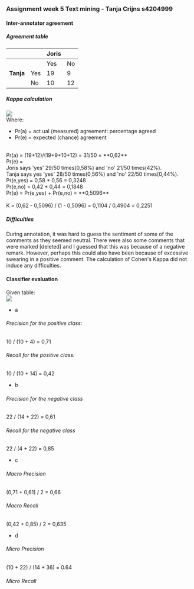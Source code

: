 ### Assignment week 5  Text mining - Tanja Crijns s4204999

#### Inter-annotator agreement

##### Agreement table

|           |     | Joris  |     |
| ---       | --- | ---    | --- |
|           |     | Yes    | No  |
| **Tanja** | Yes | 19     | 9   |
|           | No  | 10     | 12  |

##### Kappa calculation
![](http://i.imgur.com/LLAWsPG.png) <br>
Where:
- Pr(a) = act
ual (measured) agreement: percentage agreed
- Pr(e) = expected (chance) agreement

<br/>
Pr(a) = (19+12)/(19+9+10+12) = 31/50 = **0,62** <br>
Pr(e) = <br> Joris says 'yes' 29/50 times(0,58%) and 'no' 21/50 times(42%). <br>
Tanja says yes 'yes' 28/50 times(0,56%) and 'no' 22/50 times(0,44%). <br>
Pr(e,yes) = 0,58 * 0,56 = 0,3248<br>
Pr(e,no) = 0,42 * 0,44 = 0,1848<br>
Pr(e) = Pr(e,yes) + Pr(e,no) = **0,5096**<br>
<br>
K = (0,62 - 0,5096) / (1 - 0,5096) = 0,1104 / 0,4904 = 0,2251

##### Difficulties
During annotation, it was hard to guess the sentiment of some of the comments as they seemed neutral. There were also some comments that were marked [deleted] and I guessed that this was because of a negative remark. However, perhaps this could also have been because of excessive swearing in a positive comment. The calculation of Cohen's Kappa did not induce any difficulties.

#### Classifier evaluation

Given table:<br>
![](http://i.imgur.com/rjHLGpP.png)
- a
###### Precision for the positive class:<br>
10 / (10 + 4) = 0,71
###### Recall for the positive class:<br>
10 / (10 + 14) = 0,42

- b
###### Precision for the negative class<br>
22 / (14 + 22) = 0,61
###### Recall for the negative class<br>
22 / (4 + 22) = 0,85

- c
###### Macro Precision<br>
(0,71 + 0,61) / 2 = 0,66
###### Macro Recall<br>
(0,42 + 0,85) / 2 = 0,635

- d
###### Micro Precision<br>
(10 + 22) / (14 + 36) = 0.64
###### Micro Recall<br>
